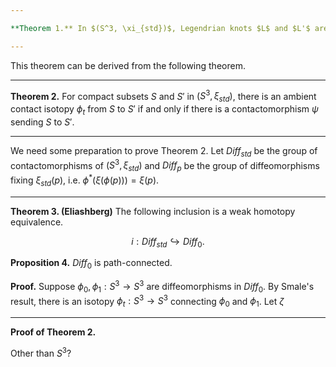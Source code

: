 ```yaml
---

**Theorem 1.** In $(S^3, \xi_{std})$, Legendrian knots $L$ and $L'$ are Legendrian isotopic if and only if the complements of standard neighborhoods are contactomorphic.

---
```


This theorem can be derived from the following theorem.

---

**Theorem 2.**  For compact subsets $S$ and $S'$ in $(S^3, \xi_{std})$, there is an ambient contact isotopy $\phi_t$ from $S$ to $S'$ if and only if there is a contactomorphism $\psi$ sending $S$ to $S'$.

---

We need some preparation to prove Theorem 2. Let $\textit{Diff}_{std}$ be the group of contactomorphisms of $(S^3, \xi_{std})$ and $\textit{Diff}_p$ be the group of diffeomorphisms fixing $\xi_{std}(p)$, i.e. $\phi^*(\xi(\phi(p))) = \xi(p)$.

---

**Theorem 3. (Eliashberg)** The following inclusion is a weak homotopy equivalence.

$$i: \textit{Diff}_{std} \hookrightarrow \textit{Diff}_0.$$

**Proposition 4.** $\textit{Diff}_0$ is path-connected.

**Proof.** Suppose $\phi_0, \phi_1:S^3 \rightarrow S^3$ are diffeomorphisms in $\textit{Diff}_0$. By Smale's result, there is an isotopy $\phi_t: S^3 \to S^3$ connecting $\phi_0$ and $\phi_1$. Let $\zeta$

---

**Proof of Theorem 2.** 


Other than $S^3$?
<!--stackedit_data:
eyJoaXN0b3J5IjpbMTcyNTU2OTYzLDIxMjQyNzk1MDgsLTEzMD
cxOTQxMTYsLTE4NDAyMDYyMzMsMTE0NjIwNDQ1OCwtMTM4NjI0
Njg4XX0=
-->